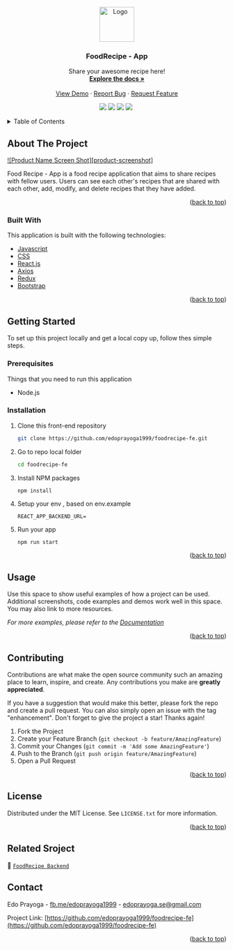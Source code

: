 <div id="top"></div>
<!-- PROJECT LOGO -->
<br />
<div align="center">
  <a href="https://github.com/edoprayoga1999/foodrecipe-fe/">
    <img src="screenshots/logo.png" alt="Logo" width="80" height="80">
  </a>

  <h3 align="center">FoodRecipe - App</h3>

  <p align="center">
    Share your awesome recipe here!
    <br />
    <a href="https://github.com/edoprayoga1999/foodrecipe-fe/"><strong>Explore the docs »</strong></a>
    <br />
    <br />
    <a href="https://foodrecipe-mama.netlify.app/">View Demo</a>
    ·
    <a href="https://github.com/edoprayoga1999/foodrecipe-fe/issues">Report Bug</a>
    ·
    <a href="https://github.com/edoprayoga1999/foodrecipe-fe/issues">Request Feature</a>
    <br />
    <p align="center">
    <a href="https://reactjs.org/"><img src="https://img.shields.io/github/package-json/dependency-version/edoprayoga1999/foodrecipe-fe/react"></a>
    <a href="https://axios-http.com/"><img src="https://img.shields.io/github/package-json/dependency-version/edoprayoga1999/foodrecipe-fe/axios"></a>
    <a href="https://redux.js.org/"><img src="https://img.shields.io/github/package-json/dependency-version/edoprayoga1999/foodrecipe-fe/redux"></a>
    <a href="https://getbootstrap.com/"><img src="https://img.shields.io/github/package-json/dependency-version/edoprayoga1999/foodrecipe-fe/bootstrap"></a>
    <img src="">
    </p>
  </p>
</div>

<!-- TABLE OF CONTENTS -->

<details>
  <summary>Table of Contents</summary>
  <ol>
    <li>
      <a href="#about-the-project">About The Project</a>
      <ul>
        <li><a href="#built-with">Built With</a></li>
      </ul>
    </li>
    <li>
      <a href="#getting-started">Getting Started</a>
      <ul>
        <li><a href="#prerequisites">Prerequisites</a></li>
        <li><a href="#installation">Installation</a></li>
      </ul>
    </li>
    <li><a href="#usage">Usage</a></li>
    <li><a href="#roadmap">Roadmap</a></li>
    <li><a href="#contributing">Contributing</a></li>
    <li><a href="#license">License</a></li>
    <li><a href="#contact">Contact</a></li>
    <li><a href="#acknowledgments">Acknowledgments</a></li>
  </ol>
</details>



<!-- ABOUT THE PROJECT -->
## About The Project

[![Product Name Screen Shot][product-screenshot]](https://example.com)

Food Recipe - App is a food recipe application that aims to share recipes with fellow users. Users can see each other's recipes that are shared with each other, add, modify, and delete recipes that they have added.

<p align="right">(<a href="#top">back to top</a>)</p>



### Built With

This application is built with the following technologies:

* [Javascript](https://www.javascript.com/)
* [CSS](https://developer.mozilla.org/id/docs/Web/CSS)
* [React.js](https://reactjs.org/)
* [Axios](https://axios-http.com)
* [Redux](https://axios-http.com)
* [Bootstrap](https://getbootstrap.com)

<p align="right">(<a href="#top">back to top</a>)</p>



<!-- GETTING STARTED -->
## Getting Started

To set up this project locally and get a local copy up, follow thes simple steps.

### Prerequisites

Things that you need to run this application
* Node.js
  
### Installation

1. Clone this front-end repository
   ```sh
   git clone https://github.com/edoprayoga1999/foodrecipe-fe.git
   ```
2. Go to repo local folder
   ```sh
   cd foodrecipe-fe
   ```
3. Install NPM packages
   ```sh
   npm install
   ```
4. Setup your env , based on env.example
   ```
   REACT_APP_BACKEND_URL= 
   ```
5. Run your app
   ```
   npm run start
   ```
<p align="right">(<a href="#top">back to top</a>)</p>


## Usage

Use this space to show useful examples of how a project can be used. Additional screenshots, code examples and demos work well in this space. You may also link to more resources.

_For more examples, please refer to the [Documentation](https://example.com)_

<p align="right">(<a href="#top">back to top</a>)</p>


<!-- CONTRIBUTING -->
## Contributing

Contributions are what make the open source community such an amazing place to learn, inspire, and create. Any contributions you make are **greatly appreciated**.

If you have a suggestion that would make this better, please fork the repo and create a pull request. You can also simply open an issue with the tag "enhancement".
Don't forget to give the project a star! Thanks again!

1. Fork the Project
2. Create your Feature Branch (`git checkout -b feature/AmazingFeature`)
3. Commit your Changes (`git commit -m 'Add some AmazingFeature'`)
4. Push to the Branch (`git push origin feature/AmazingFeature`)
5. Open a Pull Request

<p align="right">(<a href="#top">back to top</a>)</p>



<!-- LICENSE -->
## License

Distributed under the MIT License. See `LICENSE.txt` for more information.

<p align="right">(<a href="#top">back to top</a>)</p>

## Related Sroject

:rocket: [`FoodRecipe Backend`](https://github.com/edoprayoga1999/FoodRecipe-App-Backend)

<!-- CONTACT -->
## Contact

Edo Prayoga - [fb.me/edoprayoga1999](https://facebook.com/edoprayoga1999) - edoprayoga.se@gmail.com

Project Link: [https://github.com/edoprayoga1999/foodrecipe-fe](https://github.com/edoprayoga1999/foodrecipe-fe)

<p align="right">(<a href="#top">back to top</a>)</p>
